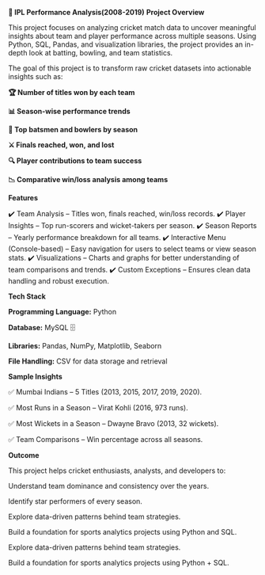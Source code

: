 **🏏 IPL Performance Analysis(2008-2019)**
**Project Overview**

This project focuses on analyzing cricket match data to uncover meaningful insights about team and player performance across multiple seasons. Using Python, SQL, Pandas, and visualization libraries, the project provides an in-depth look at batting, bowling, and team statistics.

The goal of this project is to transform raw cricket datasets into actionable insights such as:

**🏆 Number of titles won by each team**

**📊 Season-wise performance trends**

**👑 Top batsmen and bowlers by season**

**⚔️ Finals reached, won, and lost**

**🔍 Player contributions to team success**

**📉 Comparative win/loss analysis among teams**

**Features**

✔️ Team Analysis – Titles won, finals reached, win/loss records.
✔️ Player Insights – Top run-scorers and wicket-takers per season.
✔️ Season Reports – Yearly performance breakdown for all teams.
✔️ Interactive Menu (Console-based) – Easy navigation for users to select teams or view season stats.
✔️ Visualizations – Charts and graphs for better understanding of team comparisons and trends.
✔️ Custom Exceptions – Ensures clean data handling and robust execution.

**Tech Stack**

**Programming Language:** Python 

**Database:** MySQL 🗄

**Libraries:** Pandas, NumPy, Matplotlib, Seaborn

**File Handling:** CSV for data storage and retrieval

**Sample Insights**

✅ Mumbai Indians – 5 Titles (2013, 2015, 2017, 2019, 2020).

✅ Most Runs in a Season – Virat Kohli (2016, 973 runs).

✅ Most Wickets in a Season – Dwayne Bravo (2013, 32 wickets).

✅ Team Comparisons – Win percentage across all seasons.

 **Outcome**

This project helps cricket enthusiasts, analysts, and developers to:

Understand team dominance and consistency over the years.

Identify star performers of every season.

Explore data-driven patterns behind team strategies.

Build a foundation for sports analytics projects using Python and SQL.


Explore data-driven patterns behind team strategies.

Build a foundation for sports analytics projects using Python + SQL.
